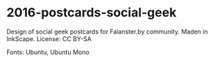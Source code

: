 # 2016-postcards-social-geek

Design of social geek postcards for Falanster.by community. Maden in InkScape. License: CC BY-SA

Fonts: Ubuntu, Ubuntu Mono
